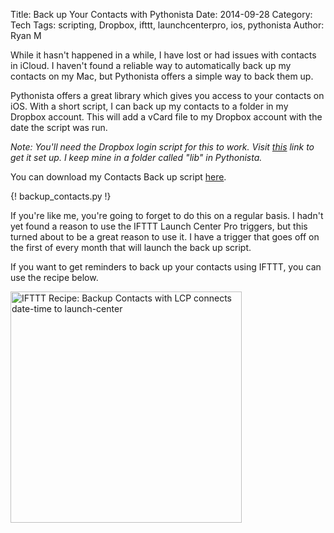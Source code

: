 Title: Back up Your Contacts with Pythonista
Date: 2014-09-28
Category: Tech
Tags: scripting, Dropbox, ifttt, launchcenterpro, ios, pythonista
Author: Ryan M

While it hasn't happened in a while, I have lost or had issues with contacts in iCloud. I haven't found a reliable way to automatically back up my contacts on my Mac, but Pythonista offers a simple way to back them up.

<!-- PELICAN_END_SUMMARY -->

Pythonista offers a great library which gives you access to your contacts on iOS. With a short script, I can back up my contacts to a folder in my Dropbox account. This will add a vCard file to my Dropbox account with the date the script was run.

_Note: You'll need the Dropbox login script for this to work. Visit [this][dropboxlogin] link to get it set up. I keep mine in a folder called "lib" in Pythonista._

[dropboxlogin]: https://gist.github.com/omz/4034526

You can download my Contacts Back up script [here][download].

[download]: https://gist.github.com/rjames86/79f857f427599f6e145c

{! backup_contacts.py !}

If you're like me, you're going to forget to do this on a regular basis. I hadn't yet found a reason to use the IFTTT Launch Center Pro triggers, but this turned about to be a great reason to use it. I have a trigger that goes off on the first of every month that will launch the back up script.

If you want to get reminders to back up your contacts using IFTTT, you can use the recipe below.

<a href="https://ifttt.com/view_embed_recipe/206885-backup-contacts-with-lcp" target = "_blank" class="embed_recipe embed_recipe-l_24" id= "embed_recipe-206885"><img src= 'https://ifttt.com/recipe_embed_img/206885' alt="IFTTT Recipe: Backup Contacts with LCP connects date-time to launch-center" width="370px" style="max-width:100%"/></a><script async type="text/javascript" src= "//ifttt.com/assets/embed_recipe.js"></script>
